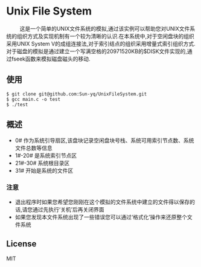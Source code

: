 # Unix File System


   &nbsp;&nbsp;&nbsp;&nbsp;&nbsp;&nbsp;&nbsp;&nbsp;&nbsp;这是一个简单的UNIX文件系统的模拟,通过该实例可以帮助您对UNIX文件系统的组织方式及实现机制有一个较为清晰的认识.在本系统中,对于空闲盘块的组织采用UNIX System V的成组连接法,对于索引结点的组织采用增量式索引组织方式. 对于磁盘的模拟是通过建立一个写满空格的20971520KB的$DISK文件实现的,通过fseek函数来模拟磁盘磁头的移动. 

## 使用
	$ git clone git@github.com:Sun-yq/UnixFileSystem.git
	$ gcc main.c -o test
	$ ./test

## 概述
* 0# 作为系统引导扇区,该盘块记录空闲盘块号栈、系统可用索引节点数、系统文件总数等信息
* 1#-20# 是系统索引节点区
* 21#-30# 系统根目录区
* 31# 开始是系统的文件区

### 注意
* 退出程序时如果您希望您刚刚在这个模拟的文件系统中建立的文件得以保存的话,请您通过先执行‘关机’后再关闭界面
* 如果您发现本文件系统出现了一些错误您可以通过‘格式化’操作来还原整个文件系统

## License
MIT

